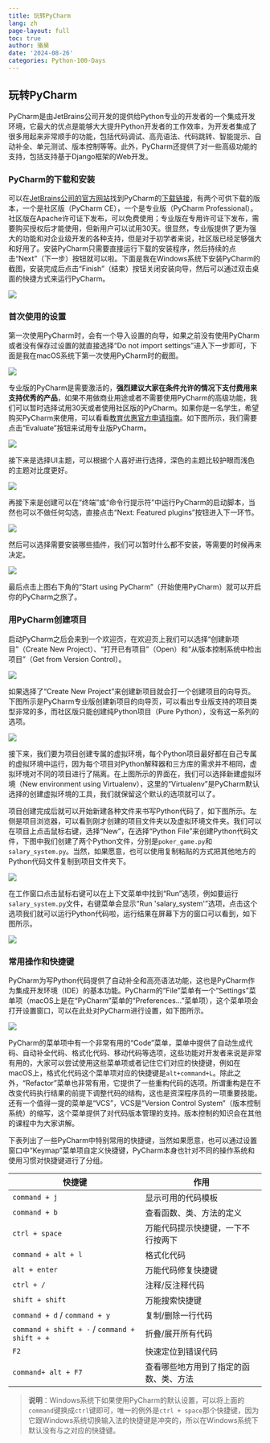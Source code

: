```yaml
---
title: 玩转PyCharm
lang: zh
page-layout: full
toc: true
author: 骆昊
date: '2024-08-26'
categories: Python-100-Days
---
```


## 玩转PyCharm

PyCharm是由JetBrains公司开发的提供给Python专业的开发者的一个集成开发环境，它最大的优点是能够大大提升Python开发者的工作效率，为开发者集成了很多用起来非常顺手的功能，包括代码调试、高亮语法、代码跳转、智能提示、自动补全、单元测试、版本控制等等。此外，PyCharm还提供了对一些高级功能的支持，包括支持基于Django框架的Web开发。

### PyCharm的下载和安装

可以在[JetBrains公司的官方网站](<https://www.jetbrains.com/>)找到PyCharm的[下载链接](https://www.jetbrains.com/pycharm/download/)，有两个可供下载的版本，一个是社区版（PyCharm CE），一个是专业版（PyCharm Professional）。社区版在Apache许可证下发布，可以免费使用；专业版在专用许可证下发布，需要购买授权后才能使用，但新用户可以试用30天。很显然，专业版提供了更为强大的功能和对企业级开发的各种支持，但是对于初学者来说，社区版已经足够强大和好用了。安装PyCharm只需要直接运行下载的安装程序，然后持续的点击“Next”（下一步）按钮就可以啦。下面是我在Windows系统下安装PyCharm的截图，安装完成后点击“Finish”（结束）按钮关闭安装向导，然后可以通过双击桌面的快捷方式来运行PyCharm。

![](res/pycharm-installation.png)

### 首次使用的设置

第一次使用PyCharm时，会有一个导入设置的向导，如果之前没有使用PyCharm或者没有保存过设置的就直接选择“Do not import settings”进入下一步即可，下面是我在macOS系统下第一次使用PyCharm时的截图。

![](res/pycharm-import-settings.png)

专业版的PyCharm是需要激活的，**强烈建议大家在条件允许的情况下支付费用来支持优秀的产品**，如果不用做商业用途或者不需要使用PyCharm的高级功能，我们可以暂时选择试用30天或者使用社区版的PyCharm。如果你是一名学生，希望购买PyCharm来使用，可以看看[教育优惠官方申请指南](https://sales.jetbrains.com/hc/zh-cn/articles/207154369)。如下图所示，我们需要点击“Evaluate”按钮来试用专业版PyCharm。

![](res/pycharm-activation.png)

接下来是选择UI主题，可以根据个人喜好进行选择，深色的主题比较护眼而浅色的主题对比度更好。

![](res/pycharm-ui-themes.png)

再接下来是创建可以在“终端”或“命令行提示符”中运行PyCharm的启动脚本，当然也可以不做任何勾选，直接点击“Next: Featured plugins”按钮进入下一环节。

![](res/pycharm-create-launcher.png)

然后可以选择需要安装哪些插件，我们可以暂时什么都不安装，等需要的时候再来决定。

![](res/pycharm-install-plugins.png)

最后点击上图右下角的“Start using PyCharm”（开始使用PyCharm）就可以开启你的PyCharm之旅了。

### 用PyCharm创建项目

启动PyCharm之后会来到一个欢迎页，在欢迎页上我们可以选择“创建新项目”（Create New Project）、“打开已有项目”（Open）和“从版本控制系统中检出项目”（Get from Version Control）。

![](res/pycharm-welcome.png)

如果选择了“Create New Project”来创建新项目就会打一个创建项目的向导页。下图所示是PyCharm专业版创建新项目的向导页，可以看出专业版支持的项目类型非常的多，而社区版只能创建纯Python项目（Pure Python），没有这一系列的选项。

![](res/pycharm-project-wizard.png)

接下来，我们要为项目创建专属的虚拟环境，每个Python项目最好都在自己专属的虚拟环境中运行，因为每个项目对Python解释器和三方库的需求并不相同，虚拟环境对不同的项目进行了隔离。在上图所示的界面在，我们可以选择新建虚拟环境（New environment using Virtualenv），这里的“Virtualenv”是PyCharm默认选择的创建虚拟环境的工具，我们就保留这个默认的选项就可以了。

项目创建完成后就可以开始新建各种文件来书写Python代码了，如下图所示。左侧是项目浏览器，可以看到刚才创建的项目文件夹以及虚拟环境文件夹。我们可以在项目上点击鼠标右键，选择“New”，在选择“Python File”来创建Python代码文件，下图中我们创建了两个Python文件，分别是`poker_game.py`和`salary_system.py`。当然，如果愿意，也可以使用复制粘贴的方式把其他地方的Python代码文件复制到项目文件夹下。

![](res/pycharm-workspace.png)

在工作窗口点击鼠标右键可以在上下文菜单中找到“Run”选项，例如要运行`salary_system.py`文件，右键菜单会显示“Run 'salary_system'”选项，点击这个选项我们就可以运行Python代码啦，运行结果在屏幕下方的窗口可以看到，如下图所示。

![](res/pycharm-run-result.png)

### 常用操作和快捷键

PyCharm为写Python代码提供了自动补全和高亮语法功能，这也是PyCharm作为集成开发环境（IDE）的基本功能。PyCharm的“File”菜单有一个“Settings”菜单项（macOS上是在“PyCharm”菜单的“Preferences…”菜单项），这个菜单项会打开设置窗口，可以在此处对PyCharm进行设置，如下图所示。

![](/Users/Hao/Desktop/Python-Core-50-Courses/res/pycharm-settings.png)

PyCharm的菜单项中有一个非常有用的“Code”菜单，菜单中提供了自动生成代码、自动补全代码、格式化代码、移动代码等选项，这些功能对开发者来说是非常有用的，大家可以尝试使用这些菜单项或者记住它们对应的快捷键，例如在macOS上，格式化代码这个菜单项对应的快捷键是`alt+command+L`。除此之外，“Refactor”菜单也非常有用，它提供了一些重构代码的选项。所谓重构是在不改变代码执行结果的前提下调整代码的结构，这也是资深程序员的一项重要技能。还有一个值得一提的菜单是“VCS”，VCS是“Version Control System”（版本控制系统）的缩写，这个菜单提供了对代码版本管理的支持。版本控制的知识会在其他的课程中为大家讲解。

下表列出了一些PyCharm中特别常用的快捷键，当然如果愿意，也可以通过设置窗口中“Keymap”菜单项自定义快捷键，PyCharm本身也针对不同的操作系统和使用习惯对快捷键进行了分组。

| 快捷键                                        | 作用                                   |
| --------------------------------------------- | -------------------------------------- |
| `command + j`                                 | 显示可用的代码模板                     |
| `command + b`                                 | 查看函数、类、方法的定义               |
| `ctrl + space`                                | 万能代码提示快捷键，一下不行按两下     |
| `command + alt + l`                           | 格式化代码                             |
| `alt + enter`                                 | 万能代码修复快捷键                     |
| `ctrl + /`                                    | 注释/反注释代码                        |
| `shift + shift`                               | 万能搜索快捷键                         |
| `command + d` / `command + y`                 | 复制/删除一行代码                      |
| `command + shift + -` / `command + shift + +` | 折叠/展开所有代码                      |
| `F2`                                          | 快速定位到错误代码                     |
| `command+ alt + F7`                           | 查看哪些地方用到了指定的函数、类、方法 |

> **说明**：Windows系统下如果使用PyCharm的默认设置，可以将上面的`command`键换成`ctrl`键即可，唯一的例外是`ctrl + space`那个快捷键，因为它跟Windows系统切换输入法的快捷键是冲突的，所以在Windows系统下默认没有与之对应的快捷键。
